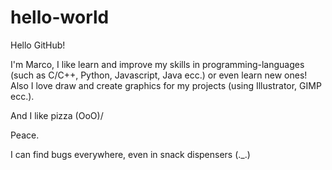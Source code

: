 # hello-world

Hello GitHub!

I'm Marco, I like learn and improve my skills in programming-languages (such as C/C++, Python, Javascript, Java ecc.) or even learn new ones! Also I love draw and create graphics for my projects (using Illustrator, GIMP ecc.).


And I like pizza \(OoO)/


Peace.


I can find bugs everywhere, even in snack dispensers (._.)
